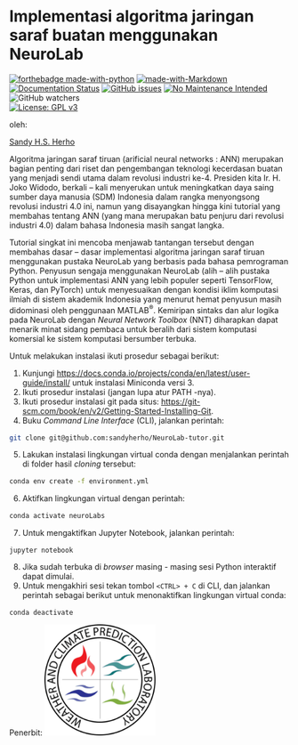 # Implementasi algoritma jaringan saraf buatan menggunakan NeuroLab

[![forthebadge made-with-python](http://ForTheBadge.com/images/badges/made-with-python.svg)](https://www.python.org/)
[![made-with-Markdown](https://img.shields.io/badge/Made%20with-Markdown-1f425f.svg)](http://commonmark.org)<br>
[![Documentation Status](https://readthedocs.org/projects/ansicolortags/badge/?version=latest)](http://ansicolortags.readthedocs.io/?badge=latest)
[![GitHub issues](https://img.shields.io/github/issues/Naereen/StrapDown.js.svg)](https://GitHub.com/Naereen/StrapDown.js/issues/)
[![No Maintenance Intended](http://unmaintained.tech/badge.svg)](http://unmaintained.tech/)<br>
![GitHub watchers](https://img.shields.io/github/watchers/sandyherho/NeuroLab-tutor?style=social)<br>
[![License: GPL v3](https://img.shields.io/badge/License-GPLv3-blue.svg)](https://www.gnu.org/licenses/gpl-3.0)


oleh:

[Sandy H.S. Herho](mailto:sandy.herho@igdore.org) 

<p align=”justify”>Algoritma jaringan saraf tiruan (arificial neural networks : ANN) merupakan bagian penting dari riset dan pengembangan teknologi kecerdasan buatan yang menjadi sendi utama dalam revolusi industri ke-4. Presiden kita Ir. H. Joko Widodo, berkali – kali menyerukan untuk meningkatkan daya saing sumber daya manusia (SDM) Indonesia dalam rangka menyongsong revolusi industri 4.0 ini, namun yang disayangkan hingga kini tutorial yang membahas tentang ANN (yang mana merupakan batu penjuru dari revolusi industri 4.0) dalam bahasa Indonesia masih sangat langka.</p>

<p align=”justify”>Tutorial singkat ini mencoba menjawab tantangan tersebut dengan membahas dasar – dasar implementasi algoritma jaringan saraf tiruan menggunakan pustaka NeuroLab yang berbasis pada bahasa pemrograman Python. Penyusun sengaja menggunakan NeuroLab (alih – alih pustaka Python untuk implementasi ANN yang lebih populer seperti TensorFlow, Keras, dan PyTorch) untuk menyesuaikan dengan kondisi iklim komputasi ilmiah di sistem akademik Indonesia yang menurut hemat penyusun masih didominasi oleh penggunaan MATLAB<sup>®</sup>. Kemiripan sintaks dan alur logika pada NeuroLab dengan <i>Neural Network Toolbox</i> (NNT) diharapkan dapat menarik minat sidang pembaca untuk beralih dari sistem komputasi komersial ke sistem komputasi bersumber terbuka.</p>

<p style="text-align:justify">Untuk melakukan instalasi ikuti prosedur sebagai berikut:</p>

1. Kunjungi <url>https://docs.conda.io/projects/conda/en/latest/user-guide/install/</url> untuk instalasi Miniconda versi 3.
2. Ikuti prosedur instalasi (jangan lupa atur PATH -nya).
3. Ikuti prosedur instalasi git pada situs:
<url>https://git-scm.com/book/en/v2/Getting-Started-Installing-Git</url>.
4. Buku *Command Line Interface* (CLI), jalankan perintah:
```bash
git clone git@github.com:sandyherho/NeuroLab-tutor.git
```
5. Lakukan instalasi lingkungan virtual conda dengan menjalankan perintah di folder hasil *cloning* tersebut:
```bash
conda env create -f environment.yml
```
6. Aktifkan lingkungan virtual dengan perintah:
```bash
conda activate neuroLabs
```
7. Untuk mengaktifkan Jupyter Notebook, jalankan perintah:
```(bash)
jupyter notebook
```
8. Jika sudah terbuka di *browser* masing - masing sesi Python interaktif dapat dimulai.
9. Untuk mengakhiri sesi tekan tombol `<CTRL> + C` di CLI, dan jalankan perintah sebagai berikut untuk menonaktifkan lingkungan virtual conda:
```(bash)
conda deactivate
```
Penerbit:
<a href="http://weather.meteo.itb.ac.id/">
<img src="wcpl.png" alt="wcpl-itb" width="200"/>
</a>